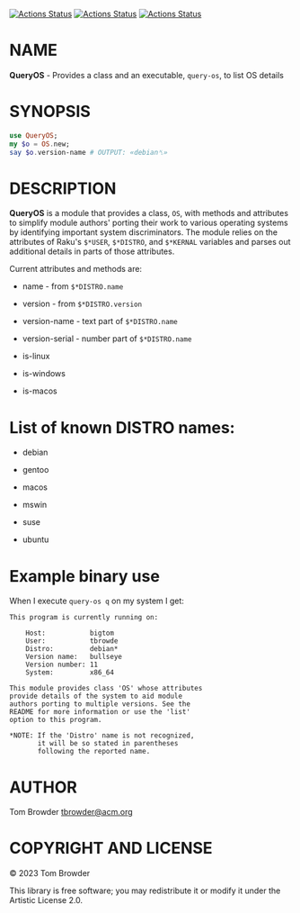 [![Actions Status](https://github.com/tbrowder/QueryOS/actions/workflows/linux.yml/badge.svg)](https://github.com/tbrowder/QueryOS/actions) [![Actions Status](https://github.com/tbrowder/QueryOS/actions/workflows/macos.yml/badge.svg)](https://github.com/tbrowder/QueryOS/actions) [![Actions Status](https://github.com/tbrowder/QueryOS/actions/workflows/windows.yml/badge.svg)](https://github.com/tbrowder/QueryOS/actions)

NAME
====

**QueryOS** - Provides a class and an executable, `query-os`, to list OS details

SYNOPSIS
========

```raku
use QueryOS;
my $o = OS.new;
say $o.version-name # OUTPUT: «debian␤»
```

DESCRIPTION
===========

**QueryOS** is a module that provides a class, `OS`, with methods and attributes to simplify module authors' porting their work to various operating systems by identifying important system discriminators. The module relies on the attributes of Raku's `$*USER`, `$*DISTRO`, and `$*KERNAL` variables and parses out additional details in parts of those attributes.

Current attributes and methods are:

  * name - from `$*DISTRO.name`

  * version - from `$*DISTRO.version`

  * version-name - text part of `$*DISTRO.name`

  * version-serial - number part of `$*DISTRO.name`

  * is-linux

  * is-windows

  * is-macos

List of known DISTRO names:
===========================

  * debian

  * gentoo

  * macos

  * mswin

  * suse

  * ubuntu

Example binary use
==================

When I execute `query-os q` on my system I get:

    This program is currently running on:

        Host:           bigtom
        User:           tbrowde
        Distro:         debian*
        Version name:   bullseye
        Version number: 11
        System:         x86_64

    This module provides class 'OS' whose attributes
    provide details of the system to aid module
    authors porting to multiple versions. See the
    README for more information or use the 'list'
    option to this program.

    *NOTE: If the 'Distro' name is not recognized,
           it will be so stated in parentheses
           following the reported name.

AUTHOR
======

Tom Browder <tbrowder@acm.org>

COPYRIGHT AND LICENSE
=====================

© 2023 Tom Browder

This library is free software; you may redistribute it or modify it under the Artistic License 2.0.

